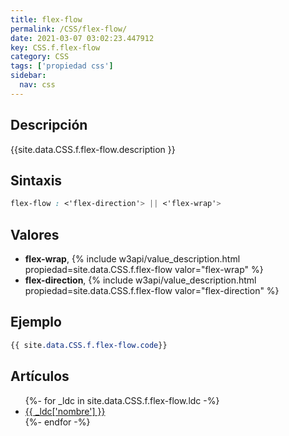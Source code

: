 ```yaml
---
title: flex-flow
permalink: /CSS/flex-flow/
date: 2021-03-07 03:02:23.447912
key: CSS.f.flex-flow
category: CSS
tags: ['propiedad css']
sidebar: 
  nav: css
---
```


## Descripción
{{site.data.CSS.f.flex-flow.description }}

## Sintaxis
~~~css
flex-flow : <'flex-direction'> || <'flex-wrap'>
~~~

## Valores
* **flex-wrap**,  {% include w3api/value_description.html propiedad=site.data.CSS.f.flex-flow valor="flex-wrap" %}
* **flex-direction**,  {% include w3api/value_description.html propiedad=site.data.CSS.f.flex-flow valor="flex-direction" %}

## Ejemplo
~~~css
{{ site.data.CSS.f.flex-flow.code}}
~~~

## Artículos
<ul>
{%- for _ldc in site.data.CSS.f.flex-flow.ldc -%}
   <li>
       <a href="{{_ldc['url'] }}">{{ _ldc['nombre'] }}</a>
   </li>
{%- endfor -%}
</ul>
